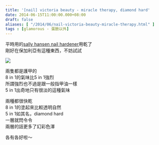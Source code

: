 ```yaml
---
title: '[nail] victoria beauty - miracle therapy, diamond hard'
date: 2014-06-15T11:00:00.000+08:00
draft: false
aliases: [ "/2014/06/nail-victoria-beauty-miracle-therapy.html" ]
tags : [glamorous - 蛋臉以外]
---
```


平時用的[sally hansen nail hardener](https://hidie.net/sallyhansen/)用乾了  
剛好在保加利亞有這種東西，不妨試試  

![](/images/victoriabeauty.jpg)

兩隻都是護甲的  
8 in 1的氣味比5 in 1強烈  
所謂強烈也不過是跟一般指甲油一樣  
5 in 1出奇地只有很淡的這種氣味  
  
兩種都很快乾  
8 in 1的塗起來比較透明自然  
5 in 1如其名，diamond hard  
一層就閃令令  
兩層的話更多了幻彩色澤  
  
各有各好啦～
